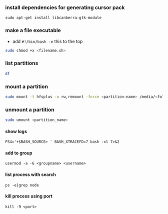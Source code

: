 ### install dependencies for generating cursor pack
```
sudo apt-get install libcanberra-gtk-module
```

### make a file executable
- add ```#!/bin/bash -e``` this to the top
```bash
sudo chmod +x <filename.sh>
```

### list partitions
```bash
df
```

### mount a partition
```bash
sudo mount -t hfsplus -o rw,remount -force <partition-name> /media/<folder-name>
```

### unmount a partition
```bash
sudo umount <partition_name>
```

#### show logs
```
PS4='+$BASH_SOURCE> ' BASH_XTRACEFD=7 bash -xl 7>&2
```

#### add to group
```
usermod -a -G <groupname> <username>
```

#### list process with search
```
ps -e|grep node
```

#### kill process using port
```
kill -9 <port>
```